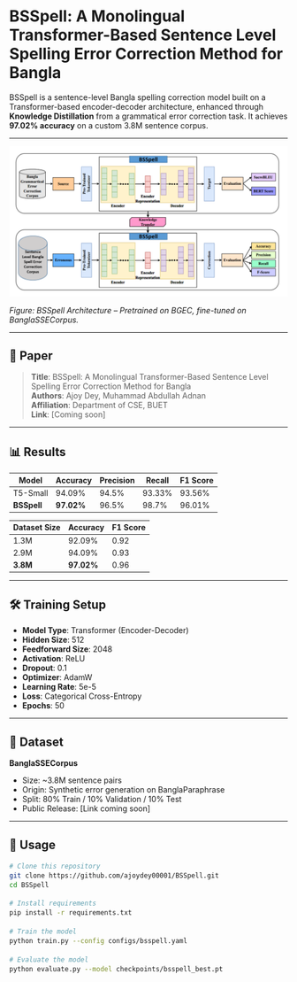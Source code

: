 # BSSpell: A Monolingual Transformer-Based Sentence Level Spelling Error Correction Method for Bangla


BSSpell is a sentence-level Bangla spelling correction model built on a Transformer-based encoder-decoder architecture, enhanced through **Knowledge Distillation** from a grammatical error correction task. It achieves **97.02% accuracy** on a custom 3.8M sentence corpus.

---

![BSSpell Architecture](asset/BSSpell.png)

*Figure: BSSpell Architecture – Pretrained on BGEC, fine-tuned on BanglaSSECorpus.*

---

## 📘 Paper
> **Title**: BSSpell: A Monolingual Transformer-Based Sentence Level Spelling Error Correction Method for Bangla  
> **Authors**: Ajoy Dey, Muhammad Abdullah Adnan  
> **Affiliation**: Department of CSE, BUET  
> **Link**: [Coming soon]

---

## 📊 Results

| Model      | Accuracy | Precision | Recall | F1 Score |
|------------|----------|-----------|--------|----------|
| T5-Small   | 94.09%   | 94.5%     | 93.33% | 93.56%   |
| **BSSpell** | **97.02%** | 96.5%     | 98.7%  | 96.01%   |

| Dataset Size | Accuracy | F1 Score |
|--------------|----------|----------|
| 1.3M         | 92.09%   | 0.92     |
| 2.9M         | 94.09%   | 0.93     |
| **3.8M**         | **97.02%**   | 0.96     |

---

## 🛠️ Training Setup

- **Model Type**: Transformer (Encoder-Decoder)
- **Hidden Size**: 512
- **Feedforward Size**: 2048
- **Activation**: ReLU
- **Dropout**: 0.1
- **Optimizer**: AdamW
- **Learning Rate**: 5e-5
- **Loss**: Categorical Cross-Entropy
- **Epochs**: 50

---

## 📁 Dataset

**BanglaSSECorpus**  
- Size: ~3.8M sentence pairs  
- Origin: Synthetic error generation on BanglaParaphrase  
- Split: 80% Train / 10% Validation / 10% Test  
- Public Release: [Link coming soon]

---

## 🚀 Usage

```bash
# Clone this repository
git clone https://github.com/ajoydey00001/BSSpell.git
cd BSSpell

# Install requirements
pip install -r requirements.txt

# Train the model
python train.py --config configs/bsspell.yaml

# Evaluate the model
python evaluate.py --model checkpoints/bsspell_best.pt
